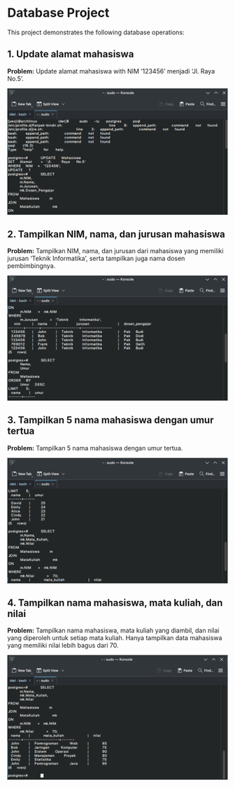 # Database Project

This project demonstrates the following database operations:

## 1. Update alamat mahasiswa

**Problem:** Update alamat mahasiswa with NIM ‘123456’ menjadi ‘Jl. Raya No.5’.

![Database 1](database1.png)

## 2. Tampilkan NIM, nama, dan jurusan mahasiswa

**Problem:** Tampilkan NIM, nama, dan jurusan dari mahasiswa yang memiliki jurusan ‘Teknik Informatika’, serta tampilkan juga nama dosen pembimbingnya.

![Database 2](database2.png)

## 3. Tampilkan 5 nama mahasiswa dengan umur tertua

**Problem:** Tampilkan 5 nama mahasiswa dengan umur tertua.

![Database 3](database3.png)

## 4. Tampilkan nama mahasiswa, mata kuliah, dan nilai

**Problem:** Tampilkan nama mahasiswa, mata kuliah yang diambil, dan nilai yang diperoleh untuk setiap mata kuliah. Hanya tampilkan data mahasiswa yang memiliki nilai lebih bagus dari 70.

![Database 4](database4.png)
